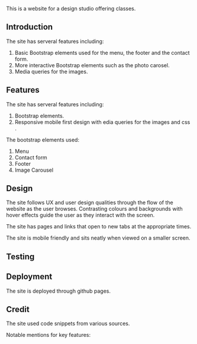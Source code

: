 This is a website for a design studio offering classes.

## Introduction

The site has serveral features including:

1. Basic Bootstrap elements used for the menu, the footer and
the contact form.
2. More interactive Bootstrap elements such as the photo carosel.
3. Media queries for the images.

## Features 

The site has serveral features including:

1. Bootstrap elements.
2. Responsive mobile first design with edia queries for the images and css .

The bootstrap elements used:

1. Menu
2. Contact form
3. Footer
4. Image Carousel

## Design 

The site follows UX and user design qualities through the flow of the website as the user browses. Contrasting colours and backgrounds
with hover effects guide the user as they interact with the screen.

The site has pages and links that open to new tabs at the appropriate times.

The site is mobile friendly and sits neatly when viewed on a smaller screen.

## Testing

## Deployment 

The site is deployed through github pages.



## Credit 

The site used code snippets from various sources.

Notable mentions for key features:

